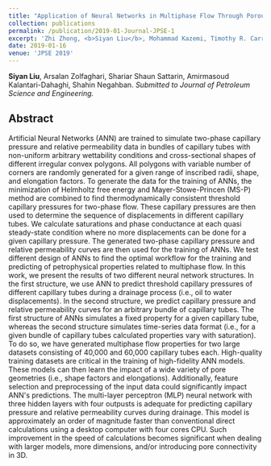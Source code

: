 ```yaml
---
title: "Application of Neural Networks in Multiphase Flow Through Porous Media: Predicting Capillary Pressure and Relative Permeability Curves"
collection: publications
permalink: /publication/2019-01-Journal-JPSE-1
excerpt: 'Zhi Zhong, <b>Siyan Liu</b>, Mohammad Kazemi, Timothy R. Carr. <i>Submitted to Journal of Petroleum Science and Engineering.</i>'
date: 2019-01-16
venue: 'JPSE 2019'
---
```

<b>Siyan Liu</b>, Arsalan Zolfaghari, Shariar Shaun Sattarin, Amirmasoud Kalantari-Dahaghi, Shahin Negahban. <i>Submitted to Journal of Petroleum Science and Engineering.</i>

## Abstract
Artificial Neural Networks (ANN) are trained to simulate two-phase capillary pressure and relative permeability data in bundles of capillary tubes with non-uniform arbitrary wettability conditions and cross-sectional shapes of different irregular convex polygons. All polygons with variable number of corners are randomly generated for a given range of inscribed radii, shape, and elongation factors. To generate the data for the training of ANNs, the minimization of Helmholtz free energy and Mayer-Stowe-Princen (MS-P) method are combined to find thermodynamically consistent threshold capillary pressures for two-phase flow. These capillary pressures are then used to 
determine the sequence of displacements in different capillary tubes. We calculate saturations and phase conductance at each quasi steady-state 
condition where no more displacements can be done for a given capillary pressure. The generated two-phase capillary pressure and relative 
permeability curves are then used for the training of ANNs. We test different design of ANNs to find the optimal workflow for the training and predicting of petrophysical properties related to multiphase flow. In this work, we present the results of two different neural network structures. In the first structure, we use ANN to predict threshold capillary pressures of different 
capillary tubes during a drainage process (i.e., oil to water displacements). In the second structure, we predict capillary pressure and relative permeability curves for an arbitrary bundle of capillary tubes. The first structure of ANNs simulates a fixed property for a given capillary tube, whereas the second structure simulates time-series data format (i.e., for a given bundle of capillary tubes calculated properties vary with saturation). To do so, we have generated multiphase flow properties for two large datasets 
consisting of 40,000 and 60,000 capillary tubes each. High-quality training datasets are critical in the training of high-fidelity ANN models. These 
models can then learn the impact of a wide variety of pore geometries (i.e., shape factors and elongations). Additionally, feature selection and 
preprocessing of the input data could significantly impact ANN's predictions. The multi-layer perceptron (MLP) neural network with three hidden layers with four outpusts is adequate for predicting capillary pressure and relative permeability curves during drainage. This model is approximately an order of 
magnitude faster than conventional direct calculations using a desktop computer with four cores CPU. Such improvement in the speed of calculations becomes significant when dealing with larger models, more dimensions, and/or 
introducing pore connectivity in 3D. 

